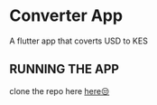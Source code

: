 # Converter App
A flutter app that coverts USD to KES
## RUNNING THE APP
clone the repo here [here😒](https://github.com/Muchael123/Currency_converter.git)
